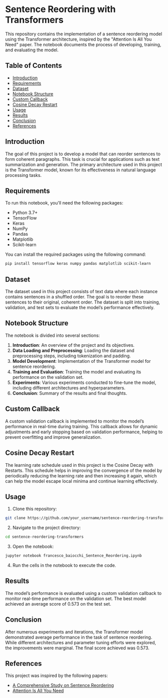 # Sentence Reordering with Transformers

This repository contains the implementation of a sentence reordering model using the Transformer architecture, inspired by the "Attention Is All You Need" paper. The notebook documents the process of developing, training, and evaluating the model.

## Table of Contents
- [Introduction](#introduction)
- [Requirements](#requirements)
- [Dataset](#dataset)
- [Notebook Structure](#notebook-structure)
- [Custom Callback](#custom-callback)
- [Cosine Decay Restart](#cosine-decay-restart)
- [Usage](#usage)
- [Results](#results)
- [Conclusion](#conclusion)
- [References](#references)

## Introduction
The goal of this project is to develop a model that can reorder sentences to form coherent paragraphs. This task is crucial for applications such as text summarization and generation. The primary architecture used in this project is the Transformer model, known for its effectiveness in natural language processing tasks.

## Requirements
To run this notebook, you'll need the following packages:
- Python 3.7+
- TensorFlow
- Keras
- NumPy
- Pandas
- Matplotlib
- Scikit-learn

You can install the required packages using the following command:
```bash
pip install tensorflow keras numpy pandas matplotlib scikit-learn
```

## Dataset

The dataset used in this project consists of text data where each instance contains sentences in a shuffled order. The goal is to reorder these sentences to their original, coherent order. The dataset is split into training, validation, and test sets to evaluate the model’s performance effectively.

## Notebook Structure

The notebook is divided into several sections:

1. **Introduction**: An overview of the project and its objectives.
2. **Data Loading and Preprocessing**: Loading the dataset and preprocessing steps, including tokenization and padding.
3. **Model Development**: Implementation of the Transformer model for sentence reordering.
4. **Training and Evaluation**: Training the model and evaluating its performance on the validation set.
5. **Experiments**: Various experiments conducted to fine-tune the model, including different architectures and hyperparameters.
6. **Conclusion**: Summary of the results and final thoughts.

## Custom Callback

A custom validation callback is implemented to monitor the model’s performance in real-time during training. This callback allows for dynamic adjustments and early stopping based on validation performance, helping to prevent overfitting and improve generalization.

## Cosine Decay Restart

The learning rate schedule used in this project is the Cosine Decay with Restarts. This schedule helps in improving the convergence of the model by periodically reducing the learning rate and then increasing it again, which can help the model escape local minima and continue learning effectively.


## Usage

1. Clone this repository:
```bash
git clone https://github.com/your_username/sentence-reordering-transformers.git
```
2. Navigate to the project directory:
```bash
cd sentence-reordering-transformers
```
3. Open the notebook:
```bash
jupyter notebook francesco_baiocchi_Sentence_Reordering.ipynb
```
4. Run the cells in the notebook to execute the code.
   





## Results

The model’s performance is evaluated using a custom validation callback to monitor real-time performance on the validation set. The best model achieved an average score of 0.573 on the test set.

## Conclusion

After numerous experiments and iterations, the Transformer model demonstrated average performance in the task of sentence reordering. While different architectures and parameter tuning efforts were explored, the improvements were marginal. The final score achieved was 0.573.

## References

This project was inspired by the following papers:

- [A Comprehensive Study on Sentence Reordering](https://aclanthology.org/2021.naacl-main.134.pdf)
- [Attention Is All You Need](https://arxiv.org/pdf/1706.03762.pdf)


